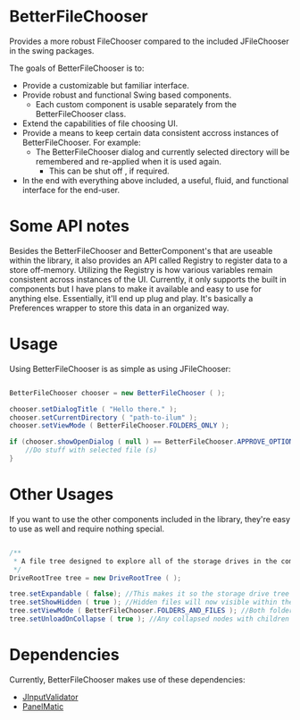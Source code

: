 # BetterFileChooser
Provides a more robust FileChooser compared to the included JFileChooser in the swing packages.

The goals of BetterFileChooser is to:
- Provide a customizable but familiar interface.
- Provide robust and functional Swing based components.
  - Each custom component is usable separately from the BetterFileChooser class.
- Extend the capabilities of file choosing UI.
- Provide a means to keep certain data consistent accross instances of BetterFileChooser. For example: 
  - The BetterFileChooser dialog and currently selected directory will be remembered and re-applied when it is used again.
    - This can be shut off , if required.
- In the end with everything above included, a useful, fluid, and functional interface for the end-user.

# Some API notes
Besides the BetterFileChooser and BetterComponent's that are useable within the library, it also provides an API called Registry to register data to a store off-memory. Utilizing the Registry is how various variables remain consistent across instances of the UI. Currently, it only supports the built in components but I have plans to make it available and easy to use for anything else. Essentially, it'll end up plug and play. It's basically a Preferences wrapper to store this data in an organized way.

# Usage
Using BetterFileChooser is as simple as using JFileChooser:

```java

BetterFileChooser chooser = new BetterFileChooser ( );

chooser.setDialogTitle ( "Hello there." );
chooser.setCurrentDirectory ( "path-to-ilum" );
chooser.setViewMode ( BetterFileChooser.FOLDERS_ONLY );

if (chooser.showOpenDialog ( null ) == BetterFileChooser.APPROVE_OPTION ) {
    //Do stuff with selected file (s)
}
```

# Other Usages
If you want to use the other components included in the library, they're easy to use as well and require nothing special.

```java

/**
 * A file tree designed to explore all of the storage drives in the computer.
 */
DriveRootTree tree = new DriveRootTree ( );

tree.setExpandable ( false); //This makes it so the storage drive tree nodes cannot be expanded!
tree.setShowHidden ( true ); //Hidden files will now visible within the tree.
tree.setViewMode ( BetterFileChooser.FOLDERS_AND_FILES ); //Both folders and files will be visible in the tree.
tree.setUnloadOnCollapse ( true ); //Any collapsed nodes with children will have those children unloaded.
```

# Dependencies
Currently, BetterFileChooser makes use of these dependencies:
- [JInputValidator](https://github.com/rhwood/jinputvalidator)
- [PanelMatic](https://github.com/codeworth-gh/PanelMatic)
